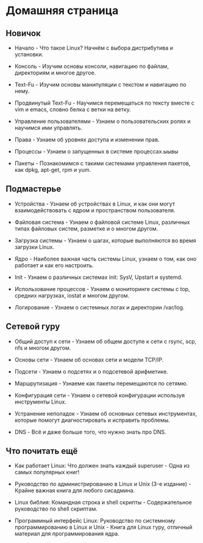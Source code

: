 # Домашняя страница

## Новичок

* Начало - Что такое Linux? Начнём с выбора дистрибутива и установки.

* Консоль - Изучим основы консоли, навигацию по файлам, директориям и многое другое.

* Text-Fu - Изучим основы манипуляции с текстом и навигацию по нему.

* Продвинутый Text-Fu - Научимся перемещаться по тексту вместе с vim и emacs, словно белка с ветки на ветку.

* Управление пользователями - Узнаем о пользовательских ролях и научимся ими управлять.

* Права - Узнаем об уровнях доступа и изменении прав.

* Процессы - Узнаем о запущенных в системе процессах.ыывы      

* Пакеты - Познакомимся с такими системами управления пакетов, как dpkg, apt-get, rpm и yum.            

## Подмастерье

* Устройства - Узнаем об устройствах в Linux, и как они могут взаимодействовать с ядром и пространством пользователя.

* Файловая система - Узнаем о файловой системе Linux, различных типах файловых систем, разметке и о многом другом.

* Загрузка системы - Узнаем о шагах, которые выполняются во время загрузки Linux.

* Ядро - Наиболее важная часть системы Linux, узнаем о том, как оно работает и как его настроить.

* Init - Узнаем о различных системах init: SysV, Upstart и systemd.

* Использование процессов - Узнаем о мониторинге системы с top, средних нагрузках, iostat и многом другом.

* Логирование - Узнаем о системных логах и директории /var/log.

## Сетевой гуру

* Общий доступ к сети - Узнаем об общем доступе к сети с rsync, scp, nfs и многом другом.

* Основы сети - Узнаем об основах сети и модели TCP/IP.

* Подсети - Узнаем о подсетях и о подсетевой арифметике.

* Маршрутизация - Узнаеме как пакеты перемещаются по сетямю.

* Конфигурация сети - Узнаем о сетевой конфигурации используя инструменты Linux.

* Устранение неполадок - Узнаем об основных сетевых инструментах, которые помогут диагностировать и исправить проблемы.

* DNS - Всё и даже больше того, что нужно знать про DNS.

 ## Что почитать ещё

* Как работает Linux: Что должен знать каждый superuser - Одна из самых популярных книг!

* Руководство по администрированию в Linux и Unix (3-е издание) - Крайне важная книга для любого сисадмина.

* Linux библия: Командная строка и shell скрипты - Содержательное руководство по shell скриптам.

* Программный интерфейс Linux: Руководство по системному программированию в Linux и Unix - Книга для Linux гуру, отличный материал для программирования ядра.
